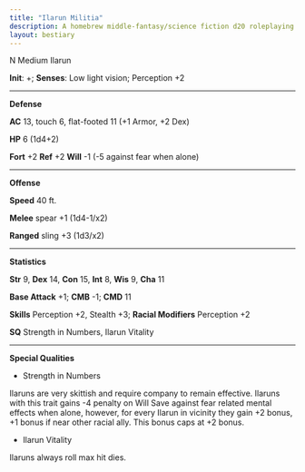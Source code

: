 ```yaml
---
title: "Ilarun Militia"
description: A homebrew middle-fantasy/science fiction d20 roleplaying game system based on Pathfinder
layout: bestiary
---
```


N Medium Ilarun

**Init**: +; **Senses**: Low light vision; Perception +2

---
**Defense**

**AC** 13, touch 6, flat-footed 11 (+1 Armor, +2 Dex)

**HP** 6 (1d4+2)

**Fort** +2 **Ref** +2 **Will** -1 (-5 against fear when alone)

---
**Offense**

**Speed** 40 ft.

**Melee** spear +1 (1d4-1/x2)

**Ranged** sling +3 (1d3/x2)

---
**Statistics**

**Str** 9, **Dex** 14, **Con** 15, **Int** 8, **Wis** 9, **Cha** 11

**Base Attack** +1; **CMB** -1; **CMD** 11

**Skills** Perception +2, Stealth +3; **Racial Modifiers** Perception +2

**SQ** Strength in Numbers, Ilarun Vitality

---
**Special Qualities**

+ Strength in Numbers

 Ilaruns are very skittish and require company to remain effective. Ilaruns with this trait gains -4 penalty on Will Save against fear related mental effects when alone, however, for every Ilarun in vicinity they gain +2 bonus, +1 bonus if near other racial ally. This bonus caps at +2 bonus. 

+ Ilarun Vitality

 Ilaruns always roll max hit dies.
